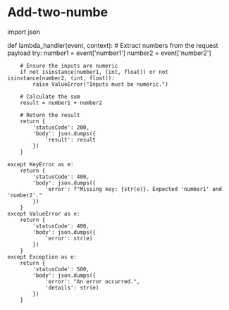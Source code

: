 # Add-two-numbe
import json

def lambda_handler(event, context):
    # Extract numbers from the request payload
    try:
        number1 = event['number1']
        number2 = event['number2']

        # Ensure the inputs are numeric
        if not isinstance(number1, (int, float)) or not isinstance(number2, (int, float)):
            raise ValueError("Inputs must be numeric.")

        # Calculate the sum
        result = number1 + number2

        # Return the result
        return {
            'statusCode': 200,
            'body': json.dumps({
                'result': result
            })
        }

    except KeyError as e:
        return {
            'statusCode': 400,
            'body': json.dumps({
                'error': f"Missing key: {str(e)}. Expected 'number1' and 'number2'."
            })
        }
    except ValueError as e:
        return {
            'statusCode': 400,
            'body': json.dumps({
                'error': str(e)
            })
        }
    except Exception as e:
        return {
            'statusCode': 500,
            'body': json.dumps({
                'error': "An error occurred.",
                'details': str(e)
            })
        }
